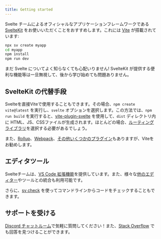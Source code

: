 ```yaml
---
title: Getting started
---
```


Svelte チームによるオフィシャルなアプリケーションフレームワークである [SvelteKit](../kit) をお使いいただくことをおすすめします。これには [Vite](https://vite.dev/) が搭載されています:

```bash
npx sv create myapp
cd myapp
npm install
npm run dev
```

まだ Svelte についてよく知らなくても心配いりません! SvelteKit が提供する便利な機能等は一旦無視して、後から学び始めても問題ありません。

## SvelteKit の代替手段 <!--Alternatives-to-SvelteKit-->

Svelteを直接Viteで使用することもできます。その場合、`npm create vite@latest` を実行し、`svelte` オプションを選択します。この方法では、`npm run build` を実行すると、[vite-plugin-svelte](https://github.com/sveltejs/vite-plugin-svelte) を使用して、`dist` ディレクトリ内に HTML、JS、CSSファイルが生成されます。ほとんどの場合、[ルーティングライブラリ](faq#Is-there-a-router)を選択する必要があるでしょう。

また、[Rollup](https://github.com/sveltejs/rollup-plugin-svelte)、[Webpack](https://github.com/sveltejs/svelte-loader)、[その他いくつかのプラグイン](https://sveltesociety.dev/packages?category=build-plugins)もありますが、Viteをお勧めします。

## エディタツール <!--Editor-tooling-->

Svelteチームは、[VS Code 拡張機能](https://marketplace.visualstudio.com/items?itemName=svelte.svelte-vscode)を提供しています。また、様々な[他のエディター](https://sveltesociety.dev/resources#editor-support)やツールとの統合も利用可能です。

さらに、[sv check](https://github.com/sveltejs/cli) を使ってコマンドラインからコードをチェックすることもできます。

## サポートを受ける <!--Getting-help-->

[Discord チャットルーム](/chat)で気軽に質問してください！また、[Stack Overflow](https://stackoverflow.com/questions/tagged/svelte) でも回答を見つけることができます。
